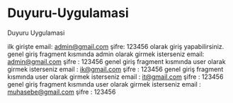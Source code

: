 # Duyuru-Uygulamasi
Duyuru Uygulamasi

ilk girişte email: admin@gmail.com şifre: 123456 olarak giriş yapabilirsiniz.
genel giriş fragment kısmında admin olarak girmek isterseniz email: admin@gmail.com şifre : 123456
genel giriş fragment kısmında user olarak girmek isterseniz email : ik@gmail.com şifre : 123456
genel giriş fragment kısmında user olarak girmek isterseniz email : it@gmail.com şifre : 123456
genel giriş fragment kısmında user olarak girmek isterseniz email : muhasebe@gmail.com şifre : 123456
